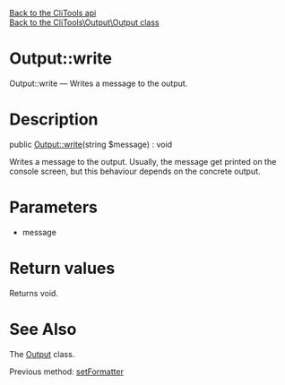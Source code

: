 [Back to the CliTools api](https://github.com/lingtalfi/CliTools/blob/master/doc/api/CliTools.md)<br>
[Back to the CliTools\Output\Output class](https://github.com/lingtalfi/CliTools/blob/master/doc/api/CliTools/Output/Output.md)


Output::write
================



Output::write — Writes a message to the output.




Description
================


public [Output::write](https://github.com/lingtalfi/CliTools/blob/master/doc/api/CliTools/Output/Output/write.md)(string $message) : void




Writes a message to the output.
Usually, the message get printed on the console screen, but
this behaviour depends on the concrete output.




Parameters
================


- message

    


Return values
================

Returns void.







See Also
================

The [Output](https://github.com/lingtalfi/CliTools/blob/master/doc/api/CliTools/Output/Output.md) class.

Previous method: [setFormatter](https://github.com/lingtalfi/CliTools/blob/master/doc/api/CliTools/Output/Output/setFormatter.md)<br>

